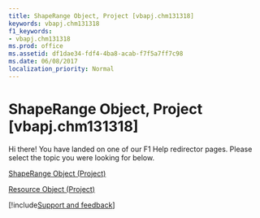 ```yaml
---
title: ShapeRange Object, Project [vbapj.chm131318]
keywords: vbapj.chm131318
f1_keywords:
- vbapj.chm131318
ms.prod: office
ms.assetid: df1dae34-fdf4-4ba8-acab-f7f5a7ff7c98
ms.date: 06/08/2017
localization_priority: Normal
---
```



# ShapeRange Object, Project [vbapj.chm131318]

Hi there! You have landed on one of our F1 Help redirector pages. Please select the topic you were looking for below.

[ShapeRange Object (Project)](http://msdn.microsoft.com/library/315031aa-4b8c-424b-26e7-ce15897beb05%28Office.15%29.aspx)

[Resource Object (Project)](http://msdn.microsoft.com/library/eb83ed2f-2415-3f5d-3856-f4451a73a128%28Office.15%29.aspx)

[!include[Support and feedback](~/includes/feedback-boilerplate.md)]